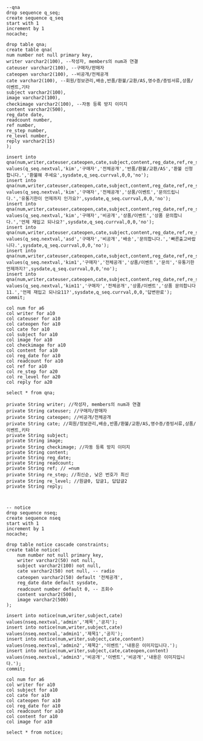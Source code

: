 	--qna																				
	drop sequence q_seq;									
	create sequence q_seq									
	start with 1									
	increment by 1									
	nocache;									
										
	drop table qna;									
	create table qna(									
	num number not null primary key,									
	writer varchar2(100), --작성자, members의 num과 연결									
	cateuser varchar2(100), --구매자/판매자									
	cateopen varchar2(100), --비공개/전체공개									
	cate varchar2(100), --회원/정보관리,배송,반품/환불/교환/AS,영수증/증빙서류,상품/이벤트,기타									
	subject varchar2(100),									
	image varchar2(100),									
	checkimage varchar2(100), --자동 등록 방지 이미지									
	content varchar2(500),									
	reg_date date,									
	readcount number,									
	ref number,									
	re_step number,									
	re_level number,									
	reply varchar2(15)									
	);									
										
	insert into qna(num,writer,cateuser,cateopen,cate,subject,content,reg_date,ref,re_step,re_level,reply)									
	values(q_seq.nextval,'kim','구매자','전체공개','반품/환불/교환/AS','환불 신청합니다.','환불해 주세요',sysdate,q_seq.currval,0,0,'no');									
	insert into qna(num,writer,cateuser,cateopen,cate,subject,content,reg_date,ref,re_step,re_level,reply)									
	values(q_seq.nextval,'kim','구매자','전체공개','상품/이벤트','문의드립니다.','유통기한이 언제까지 인가요?',sysdate,q_seq.currval,0,0,'no');									
	insert into qna(num,writer,cateuser,cateopen,cate,subject,content,reg_date,ref,re_step,re_level,reply)									
	values(q_seq.nextval,'kim','구매자','비공개','상품/이벤트','상품 문의합니다.','언제 재입고 되나요?',sysdate,q_seq.currval,0,0,'no');									
	insert into qna(num,writer,cateuser,cateopen,cate,subject,content,reg_date,ref,re_step,re_level,reply) 
	values(q_seq.nextval,'asd','구매자','비공개','배송','문의합니다.','빠른출고바랍니다.',sysdate,q_seq.currval,0,0,'no');								
	insert into qna(num,writer,cateuser,cateopen,cate,subject,content,reg_date,ref,re_step,re_level,reply) 
	values(q_seq.nextval,'kim1','구매자','전체공개','상품/이벤트','문의','유통기한 언제까지?',sysdate,q_seq.currval,0,0,'no');
	insert into qna(num,writer,cateuser,cateopen,cate,subject,content,reg_date,ref,re_step,re_level,reply)									
	values(q_seq.nextval,'kim11','구매자','전체공개','상품/이벤트','상품 문의합니다11.','언제 재입고 되나요11?',sysdate,q_seq.currval,0,0,'답변완료');									
	commit;
	
	col num for a6
	col writer for a10
	col cateuser for a10
	col cateopen for a10
	col cate for a10
	col subject for a10
	col image for a10
	col checkimage for a10
	col content for a10
	col reg_date for a10
	col readcount for a10
	col ref for a10
	col re_step for a20
	col re_level for a20
	col reply for a20
	
	select * from qna;
	
	private String writer; //작성자, members의 num과 연결
	private String cateuser; //구매자/판매자
	private String cateopen; //비공개/전체공개
	private String cate; //회원/정보관리,배송,반품/환불/교환/AS,영수증/증빙서류,상품/이벤트,키타
	private String subject;
	private String image;
	private String checkimage; //자동 등록 방지 이미지
	private String content;
	private String reg_date;
	private String readcount;
	private String ref; // =num
	private String re_step; //최신순, 낮은 번호가 최신
	private String re_level; //원글0, 답글1, 답답글2
	private String reply;



	-- notice					
	drop sequence nseq;									
	create sequence nseq									
	start with 1									
	increment by 1									
	nocache;
			
	drop table notice cascade constraints;				
	create table notice(				
		num number not null primary key,			
		writer varchar2(50) not null,		
		subject varchar2(100) not null,	
		cate varchar2(50) not null, -- radio			
		cateopen varchar2(50) default '전체공개',		
		reg_date date default sysdate,			
		readcount number default 0, -- 조회수			
		content varchar2(500),
		image varchar2(500) 
	);				
		
	insert into notice(num,writer,subject,cate)									
	values(nseq.nextval,'admin','제목','공지');									
	insert into notice(num,writer,subject,cate)									
	values(nseq.nextval,'admin1','제목1','공지');									
	insert into notice(num,writer,subject,cate,content)									
	values(nseq.nextval,'admin2','제목2','이벤트','내용은 이미지입니다.');									
	insert into notice(num,writer,subject,cate,cateopen,content)									
	values(nseq.nextval,'admin3','비공개','이벤트','비공개','내용은 이미지입니다.');									
	commit;
	
	col num for a6
	col writer for a10
	col subject for a10
	col cate for a10
	col cateopen for a10
	col reg_date for a10
	col readcount for a10
	col content for a10
	col image for a10
	
	select * from notice;
	
	
	
	
	
	
	
	
	
